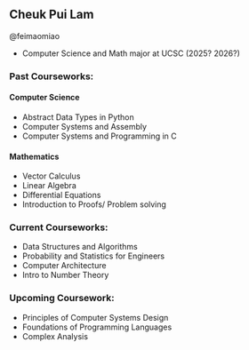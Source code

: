 Cheuk Pui Lam
-  
@feimaomiao  

- Computer Science and Math major at UCSC (2025? 2026?)

### Past Courseworks:

#### Computer Science

- Abstract Data Types in Python  
- Computer Systems and Assembly  
- Computer Systems and Programming in C

#### Mathematics

- Vector Calculus  
- Linear Algebra
- Differential Equations
- Introduction to Proofs/ Problem solving

### Current Courseworks:

- Data Structures and Algorithms  
- Probability and Statistics for Engineers  
- Computer Architecture  
- Intro to Number Theory  

### Upcoming Coursework:

- Principles of Computer Systems Design
- Foundations of Programming Languages
- Complex Analysis